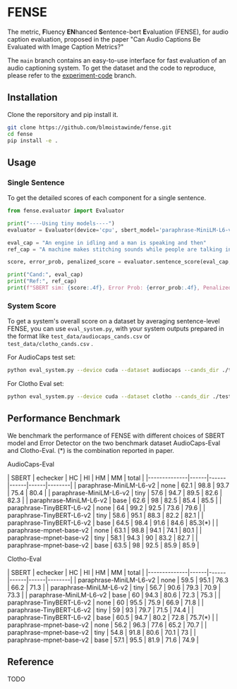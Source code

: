 # FENSE

The metric, **F**luency **EN**hanced **S**entence-bert **E**valuation (FENSE), for audio caption evaluation, proposed in the paper "Can Audio Captions Be Evaluated with Image Caption Metrics?"

The `main` branch contains an easy-to-use interface for fast evaluation of an audio captioning system. To get the dataset and the code to reproduce, please refer to the [experiment-code](https://github.com/blmoistawinde/fense/tree/experiment-code) branch.

## Installation

Clone the reporsitory and pip install it.

```bash
git clone https://github.com/blmoistawinde/fense.git
cd fense
pip install -e .
```

## Usage

### Single Sentence
To get the detailed scores of each component for a single sentence.

```python
from fense.evaluator import Evaluator

print("----Using tiny models----")
evaluator = Evaluator(device='cpu', sbert_model='paraphrase-MiniLM-L6-v2', echecker_model='echecker_clotho_audiocaps_tiny')

eval_cap = "An engine in idling and a man is speaking and then"
ref_cap = "A machine makes stitching sounds while people are talking in the background"

score, error_prob, penalized_score = evaluator.sentence_score(eval_cap, [ref_cap], return_error_prob=True)

print("Cand:", eval_cap)
print("Ref:", ref_cap)
print(f"SBERT sim: {score:.4f}, Error Prob: {error_prob:.4f}, Penalized score: {penalized_score:.4f}")
```

### System Score

To get a system's overall score on a dataset by averaging sentence-level FENSE, you can use `eval_system.py`, with your system outputs prepared in the format like `test_data/audiocaps_cands.csv` or `test_data/clotho_cands.csv` .

For AudioCaps test set:

```bash
python eval_system.py --device cuda --dataset audiocaps --cands_dir ./test_data/audiocaps_cands.csv
```

For Clotho Eval set:

```bash
python eval_system.py --device cuda --dataset clotho --cands_dir ./test_data/clotho_cands.csv
```

## Performance Benchmark

We benchmark the performance of FENSE with different choices of SBERT model and Error Detector on the two benchmark dataset AudioCaps-Eval and Clotho-Eval. (*) is the combination reported in paper.

AudioCaps-Eval

| SBERT | echecker | HC   | HI   | HM   | MM   | total  |
|--------------|------|------|------|------|--------|
| paraphrase-MiniLM-L6-v2 |  none     | 62.1 | 98.8 | 93.7 | 75.4 | 80.4   |
| paraphrase-MiniLM-L6-v2 | tiny  | 57.6 | 94.7 | 89.5 | 82.6 | 82.3   |
| paraphrase-MiniLM-L6-v2 | base  | 62.6 | 98   | 82.5 | 85.4 | 85.5   |
| paraphrase-TinyBERT-L6-v2 | none    | 64   | 99.2 | 92.5 | 73.6 | 79.6   |
| paraphrase-TinyBERT-L6-v2 | tiny  | 58.6 | 95.1 | 88.3 | 82.2 | 82.1   |
| paraphrase-TinyBERT-L6-v2 | base  | 64.5 | 98.4 | 91.6 | 84.6 | 85.3(*)  |
| paraphrase-mpnet-base-v2  | none  | 63.1 | 98.8 | 94.1 | 74.1 | 80.1   |
| paraphrase-mpnet-base-v2 | tiny  | 58.1 | 94.3 | 90   | 83.2 | 82.7   |
| paraphrase-mpnet-base-v2 | base  | 63.5 | 98   | 92.5 | 85.9 | 85.9   |

Clotho-Eval

| SBERT | echecker | HC   | HI   | HM   | MM   | total  |
|--------------|------|------|------|------|--------|
| paraphrase-MiniLM-L6-v2 | none    | 59.5 | 95.1 | 76.3 | 66.2 | 71.3   |
| paraphrase-MiniLM-L6-v2 | tiny  | 56.7 | 90.6 | 79.3 | 70.9 | 73.3   |
| paraphrase-MiniLM-L6-v2 | base  | 60   | 94.3 | 80.6 | 72.3 | 75.3   |
| paraphrase-TinyBERT-L6-v2 | none  | 60   | 95.5 | 75.9 | 66.9 | 71.8   |
| paraphrase-TinyBERT-L6-v2 | tiny  | 59   | 93   | 79.7 | 71.5 | 74.4   |
| paraphrase-TinyBERT-L6-v2 | base  | 60.5 | 94.7 | 80.2 | 72.8 | 75.7(*)   |
| paraphrase-mpnet-base-v2  | none  | 56.2 | 96.3 | 77.6 | 65.2 | 70.7   |
| paraphrase-mpnet-base-v2 | tiny  | 54.8 | 91.8 | 80.6 | 70.1 | 73     |
| paraphrase-mpnet-base-v2 | base  | 57.1 | 95.5 | 81.9 | 71.6 | 74.9   |

## Reference

TODO
